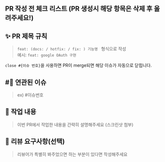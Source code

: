 ## PR 작성 전 체크 리스트 (PR 생성시 해당 항목은 삭제 후 올려주세요!)

## ✨ PR 제목 규칙
> `feat: (docs: / hotfix: / fix: ) 기능명 ` 형식으로 작성  
> 예시: `feat: google OAuth 구현`

`close #{이슈 번호}`을 사용하면 PR이 merge되면 해당 이슈가 자동으로 닫힙니다.

## #⃣ 연관된 이슈

> ex) #이슈번호

## 📝 작업 내용

> 이번 PR에서 작업한 내용을 간략히 설명해주세요 (스크린샷 첨부)

## 💬 리뷰 요구사항(선택)

> 리뷰어가 특별히 봐주었으면 하는 부분이 있다면 작성해주세요

